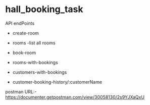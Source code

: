 # hall_booking_task

API endPoints

- create-room

- rooms -list all rooms

- book-room

- rooms-with-bookings

- customers-with-bookings

- customer-booking-history/:customerName

postman URL:- https://documenter.getpostman.com/view/30058130/2s9YJXaQxU
